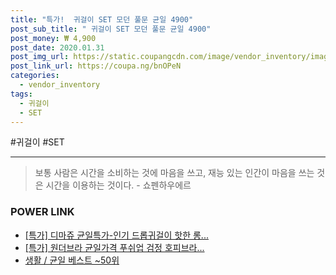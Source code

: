 ```yaml
--- 
title: "특가!  귀걸이 SET 모던 풀문 균일 4900" 
post_sub_title: " 귀걸이 SET 모던 풀문 균일 4900" 
post_money: ₩ 4,900 
post_date: 2020.01.31 
post_img_url: https://static.coupangcdn.com/image/vendor_inventory/images/2019/01/29/13/6/0480bd0a-087a-4392-b9ba-9388ff56403a.jpg 
post_link_url: https://coupa.ng/bnOPeN 
categories: 
  - vendor_inventory 
tags: 
  - 귀걸이 
  - SET 
--- 
```

  #귀걸이 #SET 
<hr> 

> 보통 사람은 시간을 소비하는 것에 마음을 쓰고, 재능 있는 인간이 마음을 쓰는 것은 시간을 이용하는 것이다. - 쇼펜하우에르 


### POWER LINK

* <a href="https://blog.naver.com/an0733/221791501018" target="_blank">[특가] 디마쥬 균일특가-인기 드롭귀걸이 핫한 롱...</a>
* <a href="https://blog.naver.com/an0733/221786325564" target="_blank">[특가] 원더브라 균일가격 푸쉬업 검정 호피브라...</a>
* <a href="https://blog.naver.com/santokki14/221790952594" target="_blank">생활 / 균일 베스트 ~50위</a>

